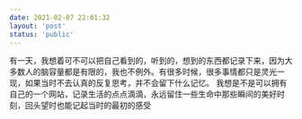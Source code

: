 ```yaml
---
date: 2021-02-07 22:01:32
layout: 'post'
status: 'public'
---
```


有一天，我想着可不可以把自己看到的，听到的，想到的东西都记录下来，因为大多数人的脑容量都是有限的，我也不例外。有很多时候，很多事情都只是灵光一现，如果当时不去认真的反复思考，并不会留下什么记忆。
我想是不是可以拥有自己的一个网站，记录生活的点点滴滴，永远留住一些生命中那些瞬间的美好时刻，回头望时也能记起当时的最初的感受